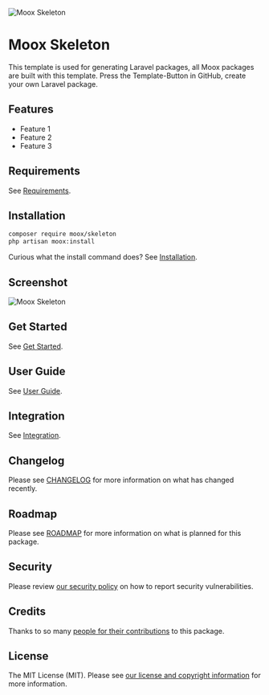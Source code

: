 ![Moox Skeleton](https://github.com/mooxphp/moox/raw/main/art/banner/skeleton.jpg)

# Moox Skeleton

<!--shortdesc-->

This template is used for generating Laravel packages, all Moox packages are built with this template. Press the Template-Button in GitHub, create your own Laravel package.

<!--/shortdesc-->

## Features

<!--features-->

-   Feature 1
-   Feature 2
-   Feature 3

<!--/features-->

## Requirements

See [Requirements](https://github.com/mooxphp/moox/blob/main/docs/Requirements.md).

## Installation

```bash
composer require moox/skeleton
php artisan moox:install
```

Curious what the install command does? See [Installation](https://github.com/mooxphp/moox/blob/main/docs/Installation.md).

## Screenshot

![Moox Skeleton](https://github.com/mooxphp/moox/raw/main/art/screenshots/skeleton.jpg)

## Get Started

See [Get Started](docs/GetStarted.md).

## User Guide

See [User Guide](docs/UserGuide.md).

## Integration

See [Integration](docs/Integration.md).

## Changelog

Please see [CHANGELOG](CHANGELOG.md) for more information on what has changed recently.

## Roadmap

Please see [ROADMAP](ROADMAP.md) for more information on what is planned for this package.

## Security

Please review [our security policy](https://github.com/mooxphp/moox/security/policy) on how to report security vulnerabilities.

## Credits

Thanks to so many [people for their contributions](https://github.com/mooxphp/moox#contributors) to this package.

## License

The MIT License (MIT). Please see [our license and copyright information](https://github.com/mooxphp/moox/blob/main/LICENSE.md) for more information.
